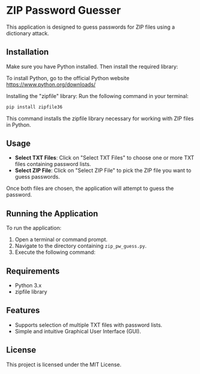 # ZIP Password Guesser
This application is designed to guess passwords for ZIP files using a dictionary attack.
## Installation

Make sure you have Python installed. Then install the required library:

To install Python, go to the official Python website
<a href="https://www.python.org/downloads/">https://www.python.org/downloads/</a>

Installing the "zipfile" library: Run the following command in your terminal:
```bash
pip install zipfile36
```
This command installs the zipfile library necessary for working with ZIP files in Python.

## Usage
- **Select TXT Files**: Click on "Select TXT Files" to choose one or more TXT files containing password lists.
- **Select ZIP File**: Click on "Select ZIP File" to pick the ZIP file you want to guess passwords.

Once both files are chosen, the application will attempt to guess the password.

## Running the Application
To run the application:
1. Open a terminal or command prompt.
2. Navigate to the directory containing `zip_pw_guess.py`.
3. Execute the following command:

## Requirements
- Python 3.x
- zipfile library

## Features
- Supports selection of multiple TXT files with password lists.
- Simple and intuitive Graphical User Interface (GUI).

## License
This project is licensed under the MIT License.
